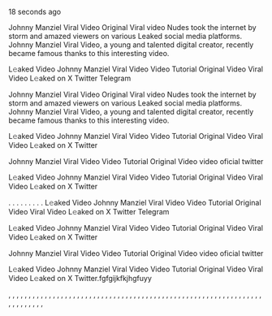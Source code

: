 18 seconds ago

Johnny Manziel Viral Video Original Viral video Nudes took the internet by storm and amazed viewers on various Leaked social media platforms. Johnny Manziel Viral Video, a young and talented digital creator, recently became famous thanks to this interesting video.

L𝚎aked Video Johnny Manziel Viral Video Video Tutorial Original Video Viral Video L𝚎aked on X Twitter Telegram

Johnny Manziel Viral Video Original Viral video Nudes took the internet by storm and amazed viewers on various Leaked social media platforms. Johnny Manziel Viral Video, a young and talented digital creator, recently became famous thanks to this interesting video.

L𝚎aked Video Johnny Manziel Viral Video Video Tutorial Original Video Viral Video L𝚎aked on X Twitter

Johnny Manziel Viral Video Video Tutorial Original Video video oficial twitter

L𝚎aked Video Johnny Manziel Viral Video Video Tutorial Original Video Viral Video L𝚎aked on X Twitter

. . . . . . . . . L𝚎aked Video Johnny Manziel Viral Video Video Tutorial Original Video Viral Video L𝚎aked on X Twitter Telegram

L𝚎aked Video Johnny Manziel Viral Video Video Tutorial Original Video Viral Video L𝚎aked on X Twitter

Johnny Manziel Viral Video Video Tutorial Original Video video oficial twitter

L𝚎aked Video Johnny Manziel Viral Video Video Tutorial Original Video Viral Video L𝚎aked on X Twitter.fgfgijkfkjhgfuyy

, , , , , , , , , , , , , , , , , , , , , , , , , , , , , , , , , , , , , , , , , , , , , , , , , , , , , , , , , , , , , , , , , , , , , , , ,
